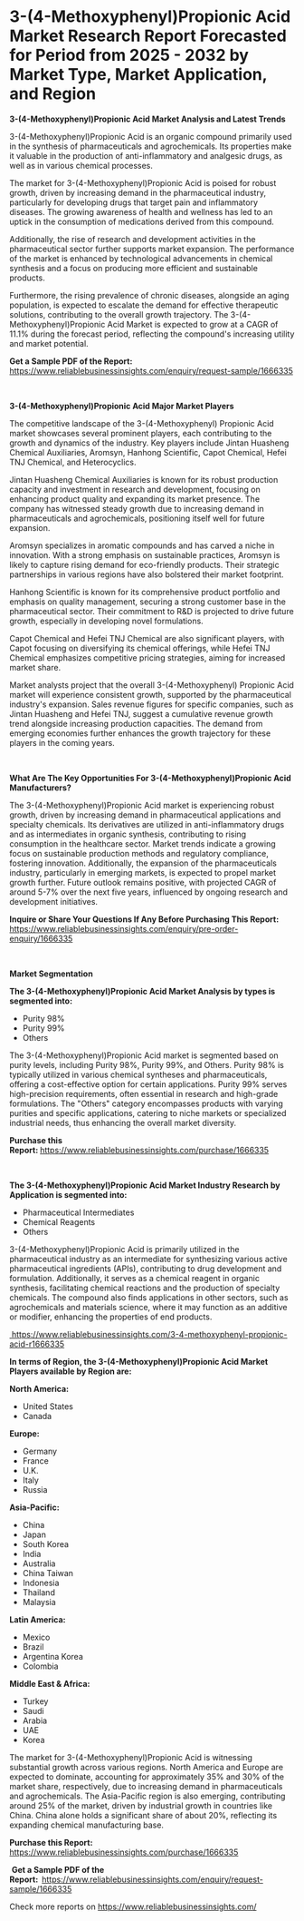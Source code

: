 <p><h1>3-(4-Methoxyphenyl)Propionic Acid Market Research Report Forecasted for Period from 2025 -  2032 by Market Type, Market Application, and Region</h1></p><p><strong>3-(4-Methoxyphenyl)Propionic Acid Market Analysis and Latest Trends</strong></p>
<p><p>3-(4-Methoxyphenyl)Propionic Acid is an organic compound primarily used in the synthesis of pharmaceuticals and agrochemicals. Its properties make it valuable in the production of anti-inflammatory and analgesic drugs, as well as in various chemical processes.</p><p>The market for 3-(4-Methoxyphenyl)Propionic Acid is poised for robust growth, driven by increasing demand in the pharmaceutical industry, particularly for developing drugs that target pain and inflammatory diseases. The growing awareness of health and wellness has led to an uptick in the consumption of medications derived from this compound.</p><p>Additionally, the rise of research and development activities in the pharmaceutical sector further supports market expansion. The performance of the market is enhanced by technological advancements in chemical synthesis and a focus on producing more efficient and sustainable products. </p><p>Furthermore, the rising prevalence of chronic diseases, alongside an aging population, is expected to escalate the demand for effective therapeutic solutions, contributing to the overall growth trajectory. The 3-(4-Methoxyphenyl)Propionic Acid Market is expected to grow at a CAGR of 11.1% during the forecast period, reflecting the compound's increasing utility and market potential.</p></p>
<p><strong>Get a Sample PDF of the Report:&nbsp;</strong> <a href="https://www.reliablebusinessinsights.com/enquiry/request-sample/1666335?utm_campaign=3288&utm_medium=2&utm_source=Github&utm_content=ia&utm_term=02042025&utm_id=3-4-methoxyphenylpropionic-acid">https://www.reliablebusinessinsights.com/enquiry/request-sample/1666335</a></p>
<p>&nbsp;</p>
<p><strong>3-(4-Methoxyphenyl)Propionic Acid Major Market Players</strong></p>
<p><p>The competitive landscape of the 3-(4-Methoxyphenyl) Propionic Acid market showcases several prominent players, each contributing to the growth and dynamics of the industry. Key players include Jintan Huasheng Chemical Auxiliaries, Aromsyn, Hanhong Scientific, Capot Chemical, Hefei TNJ Chemical, and Heterocyclics. </p><p>Jintan Huasheng Chemical Auxiliaries is known for its robust production capacity and investment in research and development, focusing on enhancing product quality and expanding its market presence. The company has witnessed steady growth due to increasing demand in pharmaceuticals and agrochemicals, positioning itself well for future expansion.</p><p>Aromsyn specializes in aromatic compounds and has carved a niche in innovation. With a strong emphasis on sustainable practices, Aromsyn is likely to capture rising demand for eco-friendly products. Their strategic partnerships in various regions have also bolstered their market footprint.</p><p>Hanhong Scientific is known for its comprehensive product portfolio and emphasis on quality management, securing a strong customer base in the pharmaceutical sector. Their commitment to R&D is projected to drive future growth, especially in developing novel formulations.</p><p>Capot Chemical and Hefei TNJ Chemical are also significant players, with Capot focusing on diversifying its chemical offerings, while Hefei TNJ Chemical emphasizes competitive pricing strategies, aiming for increased market share.</p><p>Market analysts project that the overall 3-(4-Methoxyphenyl) Propionic Acid market will experience consistent growth, supported by the pharmaceutical industry's expansion. Sales revenue figures for specific companies, such as Jintan Huasheng and Hefei TNJ, suggest a cumulative revenue growth trend alongside increasing production capacities. The demand from emerging economies further enhances the growth trajectory for these players in the coming years.</p></p>
<p>&nbsp;</p>
<p><strong>What Are The Key Opportunities For 3-(4-Methoxyphenyl)Propionic Acid Manufacturers?</strong></p>
<p><p>The 3-(4-Methoxyphenyl)Propionic Acid market is experiencing robust growth, driven by increasing demand in pharmaceutical applications and specialty chemicals. Its derivatives are utilized in anti-inflammatory drugs and as intermediates in organic synthesis, contributing to rising consumption in the healthcare sector. Market trends indicate a growing focus on sustainable production methods and regulatory compliance, fostering innovation. Additionally, the expansion of the pharmaceuticals industry, particularly in emerging markets, is expected to propel market growth further. Future outlook remains positive, with projected CAGR of around 5-7% over the next five years, influenced by ongoing research and development initiatives.</p></p>
<p><strong>Inquire or Share Your Questions If Any Before Purchasing This Report:</strong> <a href="https://www.reliablebusinessinsights.com/enquiry/pre-order-enquiry/1666335?utm_campaign=3288&utm_medium=2&utm_source=Github&utm_content=ia&utm_term=02042025&utm_id=3-4-methoxyphenylpropionic-acid">https://www.reliablebusinessinsights.com/enquiry/pre-order-enquiry/1666335</a></p>
<p>&nbsp;</p>
<p><strong>Market Segmentation</strong></p>
<p><strong>The 3-(4-Methoxyphenyl)Propionic Acid Market Analysis by types is segmented into:</strong></p>
<p><ul><li>Purity 98%</li><li>Purity 99%</li><li>Others</li></ul></p>
<p><p>The 3-(4-Methoxyphenyl)Propionic Acid market is segmented based on purity levels, including Purity 98%, Purity 99%, and Others. Purity 98% is typically utilized in various chemical syntheses and pharmaceuticals, offering a cost-effective option for certain applications. Purity 99% serves high-precision requirements, often essential in research and high-grade formulations. The "Others" category encompasses products with varying purities and specific applications, catering to niche markets or specialized industrial needs, thus enhancing the overall market diversity.</p></p>
<p><strong>Purchase this Report:&nbsp;</strong><a href="https://www.reliablebusinessinsights.com/purchase/1666335?utm_campaign=3288&utm_medium=2&utm_source=Github&utm_content=ia&utm_term=02042025&utm_id=3-4-methoxyphenylpropionic-acid">https://www.reliablebusinessinsights.com/purchase/1666335</a></p>
<p>&nbsp;</p>
<p><strong>The 3-(4-Methoxyphenyl)Propionic Acid Market Industry Research by Application is segmented into:</strong></p>
<p><ul><li>Pharmaceutical Intermediates</li><li>Chemical Reagents</li><li>Others</li></ul></p>
<p><p>3-(4-Methoxyphenyl)Propionic Acid is primarily utilized in the pharmaceutical industry as an intermediate for synthesizing various active pharmaceutical ingredients (APIs), contributing to drug development and formulation. Additionally, it serves as a chemical reagent in organic synthesis, facilitating chemical reactions and the production of specialty chemicals. The compound also finds applications in other sectors, such as agrochemicals and materials science, where it may function as an additive or modifier, enhancing the properties of end products.</p></p>
<p><a href="https://www.reliablebusinessinsights.com/3-4-methoxyphenyl-propionic-acid-r1666335?utm_campaign=3288&utm_medium=2&utm_source=Github&utm_content=ia&utm_term=02042025&utm_id=3-4-methoxyphenylpropionic-acid">&nbsp;https://www.reliablebusinessinsights.com/3-4-methoxyphenyl-propionic-acid-r1666335</a></p>
<p><strong>In terms of Region, the 3-(4-Methoxyphenyl)Propionic Acid Market Players available by Region are:</strong></p>
<p>
    <p> <strong> North America: </strong>
        <ul>
            <li>United States</li>
            <li>Canada</li>
        </ul>
        </p> 
    <p> <strong> Europe: </strong>
        <ul>
            <li>Germany</li>
            <li>France</li>
            <li>U.K.</li>
            <li>Italy</li>
            <li>Russia</li>
        </ul>
        </p> 
    <p> <strong> Asia-Pacific: </strong>
        <ul>
            <li>China</li>
            <li>Japan</li>
            <li>South Korea</li>
            <li>India</li>
            <li>Australia</li>
            <li>China Taiwan</li>
            <li>Indonesia</li>
            <li>Thailand</li>
            <li>Malaysia</li>
        </ul>
        </p> 
    <p> <strong> Latin America: </strong>
        <ul>
            <li>Mexico</li>
            <li>Brazil</li>
            <li>Argentina Korea</li>
            <li>Colombia</li>
        </ul>
        </p> 
    <p> <strong> Middle East & Africa: </strong>
        <ul>
            <li>Turkey</li>
            <li>Saudi</li>
            <li>Arabia</li>
            <li>UAE</li>
            <li>Korea</li>
        </ul>
    </p>
    </p>
<p><p>The market for 3-(4-Methoxyphenyl)Propionic Acid is witnessing substantial growth across various regions. North America and Europe are expected to dominate, accounting for approximately 35% and 30% of the market share, respectively, due to increasing demand in pharmaceuticals and agrochemicals. The Asia-Pacific region is also emerging, contributing around 25% of the market, driven by industrial growth in countries like China. China alone holds a significant share of about 20%, reflecting its expanding chemical manufacturing base.</p></p>
<p><strong>Purchase this Report: </strong><a href="https://www.reliablebusinessinsights.com/purchase/1666335?utm_campaign=3288&utm_medium=2&utm_source=Github&utm_content=ia&utm_term=02042025&utm_id=3-4-methoxyphenylpropionic-acid">https://www.reliablebusinessinsights.com/purchase/1666335</a></p>
<p>&nbsp;<strong>Get a Sample PDF of the Report:&nbsp;&nbsp;</strong><a href="https://www.reliablebusinessinsights.com/enquiry/request-sample/1666335?utm_campaign=3288&utm_medium=2&utm_source=Github&utm_content=ia&utm_term=02042025&utm_id=3-4-methoxyphenylpropionic-acid">https://www.reliablebusinessinsights.com/enquiry/request-sample/1666335</a></p>
<p><strong></strong></p>
<p>Check more reports on <a href="https://www.reliablebusinessinsights.com/?utm_campaign=3288&utm_medium=2&utm_source=Github&utm_content=ia&utm_term=02042025&utm_id=3-4-methoxyphenylpropionic-acid">https://www.reliablebusinessinsights.com/</a></p>